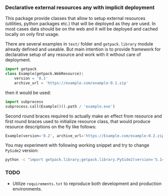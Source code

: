 ### Declarative external resources any with implicit deployment

This package provide classes that allow to setup external resources (utilities,
python packages etc.) that will be deployed as they are used. In most
cases data should be on the web and it will be deployed and cached locally on
only first usage.

There are several examples in `test/` folder and `getpack.library` module
already defined and useable. But main intention is to provide framework for
declarative setup of any resource and work with it without care of deployment.
```python
import getpack
class Example(getpack.WebResource):
    version = '0.1'
    archive_url = 'https://example.com/example-0.1.zip'
```
then it would be used:
```python
import subprocess
subprocess.call(Example()().path / 'example.exe')
```
Second round braces required to actually make an effect from resource
and first round braces used to initialize resource class, that would produce
resource descriptions on the fly like follows:
```python
Example(version='0.2', archive_url='https://Example.com/example-0.2.zip')
```
You may experiment with following working snippet and try to change `PySide2`
version:
```bash
python -c "import getpack.library;getpack.library.PySide2(version='5.14.1')(); import PySide2.QtWidgets; app=PySide2.QtWidgets.QApplication(); w=PySide2.QtWidgets.QPushButton(PySide2.__version__); w.clicked.connect(w.close); w.show(); app.exec_()"
```

### TODO

- Utilize `requirements.txt` to reproduce both development and production
  environments.

